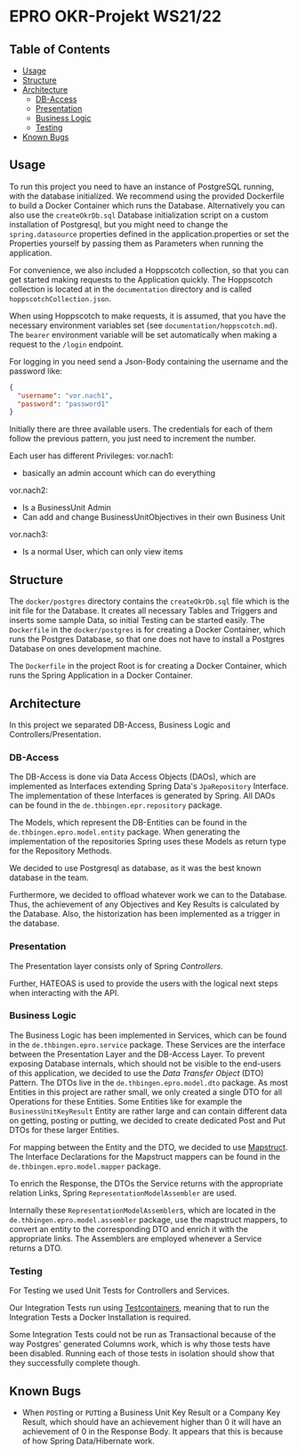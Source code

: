 # EPRO OKR-Projekt WS21/22

## Table of Contents
- [Usage](#usage)
- [Structure](#structure)
- [Architecture](#architecture)
  - [DB-Access](#dbaccess)
  - [Presentation](#presentation)
  - [Business Logic](#business_logic)
  - [Testing](#testing)
- [Known Bugs](#known_bugs)

## Usage
To run this project you need to have an instance of PostgreSQL running, with the database initialized.
We recommend using the provided Dockerfile to build a Docker Container which runs the Database.
Alternatively you can also use the `createOkrDb.sql` Database initialization script on a custom installation of Postgresql,
but you might need to change the `spring.datasource` properties defined in the application.properties or set the
Properties yourself by passing them as Parameters when running the application.

For convenience, we also included a Hoppscotch collection, so that you can get started making requests to the Application
quickly. The Hoppscotch collection is located at in the `documentation` directory and is called `hoppscotchCollection.json`.

When using Hoppscotch to make requests, it is assumed, that you have the necessary environment variables set
(see `documentation/hoppscotch.md`). The `bearer` environment variable will be set automatically when making a request
to the `/login` endpoint.

For logging in you need send a Json-Body containing the username and the password like:
```json
{
  "username": "vor.nach1",
  "password": "password1"
}
```
Initially there are three available users. The credentials for each of them follow the previous pattern, you just need
to increment the number.

Each user has different Privileges:
vor.nach1:
- basically an admin account which can do everything

vor.nach2:
- Is a BusinessUnit Admin
- Can add and change BusinessUnitObjectives in their own Business Unit

vor.nach3:
- Is a normal User, which can only view items

## Structure
The `docker/postgres` directory contains the `createOkrDb.sql` file which is the init file for the Database.
It creates all necessary Tables and Triggers and inserts some sample Data, so initial Testing can be started easily.
The `Dockerfile` in the `docker/postgres` is for creating a Docker Container, which runs the Postgres Database, so that
one does not have to install a Postgres Database on ones development machine.

The `Dockerfile` in the project Root is for creating a Docker Container, which runs the Spring Application in a Docker 
Container.

## Architecture
In this project we separated DB-Access, Business Logic and Controllers/Presentation.

### DB-Access
The DB-Access is done via Data Access Objects (DAOs), which are implemented as Interfaces extending Spring Data's
`JpaRepository` Interface. The implementation of these Interfaces is generated by Spring.
All DAOs can be found in the `de.thbingen.epr.repository` package.

The Models, which represent the DB-Entities can be found in the `de.thbingen.epro.model.entity` package.
When generating the implementation of the repositories Spring uses these Models as return type for the Repository
Methods.

We decided to use Postgresql as database, as it was the best known database in the team.

Furthermore, we decided to offload whatever work we can to the Database. Thus, the achievement of any Objectives
and Key Results is calculated by the Database. Also, the historization has been implemented as a trigger in the database.

### Presentation
The Presentation layer consists only of Spring *Controllers*.

Further, HATEOAS is used to provide the users with the logical next steps when interacting with the API.

### Business Logic
The Business Logic has been implemented in Services, which can be found in the `de.thbingen.epro.service` package.
These Services are the interface between the Presentation Layer and the DB-Access Layer.
To prevent exposing Database internals, which should not be visible to the end-users of this application, we decided
to use the *Data Transfer Object* (DTO) Pattern. The DTOs live in the `de.thbingen.epro.model.dto` package.
As most Entities in this project are rather small, we only created a single DTO for all Operations for these Entities.
Some Entities like for example the `BusinessUnitKeyResult` Entity are rather large and can contain different data on
getting, posting or putting, we decided to create dedicated Post and Put DTOs for these larger Entities.

For mapping between the Entity and the DTO, we decided to use [Mapstruct](https://mapstruct.org/).
The Interface Declarations for the Mapstruct mappers can be found in the `de.thbingen.epro.model.mapper` package.

To enrich the Response, the DTOs the Service returns with the appropriate relation Links, Spring 
`RepresentationModelAssembler` are used.

Internally these `RepresentationModelAssembler`s, which are located in the `de.thbingen.epro.model.assembler` package,
use the mapstruct mappers, to convert an entity to the corresponding DTO and enrich it with the appropriate links.
The Assemblers are employed whenever a Service returns a DTO.

### Testing
For Testing we used Unit Tests for Controllers and Services.

Our Integration Tests run using [Testcontainers](https://www.testcontainers.org/), meaning that to run the Integration
Tests a Docker Installation is required.

Some Integration Tests could not be run as Transactional because of the way Postgres' generated Columns work, which is
why those tests have been disabled. Running each of those tests in isolation should show that they successfully complete
though.

## Known Bugs
- When `POST`ing or `PUT`ting a Business Unit Key Result or a Company Key Result, which should have an achievement higher 
  than 0 it will have an achievement of 0 in the Response Body. It appears that this is because of how Spring Data/Hibernate
  work.